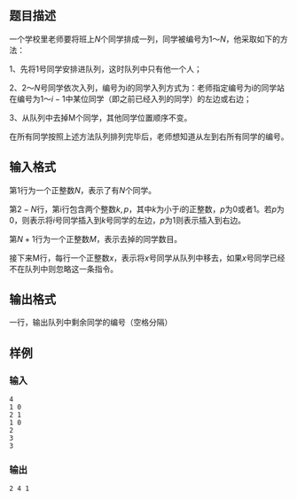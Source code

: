 ## 题目描述
一个学校里老师要将班上$N$个同学排成一列，同学被编号为$1～N$，他采取如下的方法：

$1$、先将$1$号同学安排进队列，这时队列中只有他一个人；

$2$、$2～N$号同学依次入列，编号为i的同学入列方式为：老师指定编号为i的同学站在编号为$1～i -1$中某位同学（即之前已经入列的同学）的左边或右边；

$3$、从队列中去掉M个同学，其他同学位置顺序不变。

在所有同学按照上述方法队列排列完毕后，老师想知道从左到右所有同学的编号。
## 输入格式
第$1$行为一个正整数$N$，表示了有$N$个同学。

第$2-N$行，第i行包含两个整数$k,p$，其中$k$为小于$i$的正整数，$p$为$0$或者$1$。若$p$为$0$，则表示将$i$号同学插入到$k$号同学的左边，$p$为$1$则表示插入到右边。

第$N+1$行为一个正整数$M$，表示去掉的同学数目。

接下来M行，每行一个正整数$x$，表示将$x$号同学从队列中移去，如果$x$号同学已经不在队列中则忽略这一条指令。
## 输出格式
一行，输出队列中剩余同学的编号（空格分隔）

## 样例
### 输入
```
4
1 0
2 1
1 0
2
3
3
```

### 输出
```
2 4 1
```
